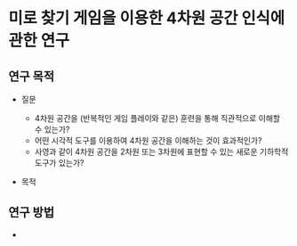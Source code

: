 # 미로 찾기 게임을 이용한 4차원 공간 인식에 관한 연구

## 연구 목적

* 질문
  - 4차원 공간을 (반복적인 게임 플레이와 같은) 훈련을 통해 직관적으로 이해할 수 있는가?
  - 어떤 시각적 도구를 이용하여 4차원 공간을 이해하는 것이 효과적인가?
  - 사영과 같이 4차원 공간을 2차원 또는 3차원에 표현할 수 있는 새로운 기하학적 도구가 있는가?

* 목적

## 연구 방법

* 
